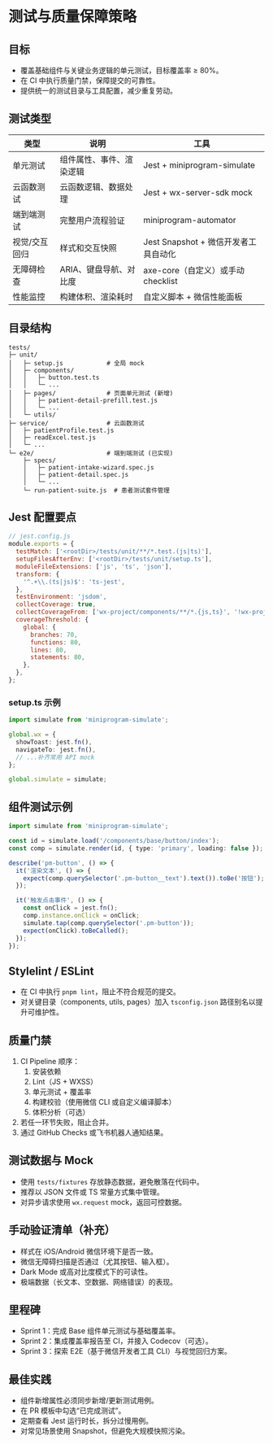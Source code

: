 ﻿# 测试与质量保障策略

## 目标

- 覆盖基础组件与关键业务逻辑的单元测试，目标覆盖率 ≥ 80%。
- 在 CI 中执行质量门禁，保障提交的可靠性。
- 提供统一的测试目录与工具配置，减少重复劳动。

## 测试类型

| 类型          | 说明                     | 工具                                 |
| ------------- | ------------------------ | ------------------------------------ |
| 单元测试      | 组件属性、事件、渲染逻辑 | Jest + miniprogram-simulate          |
| 云函数测试    | 云函数逻辑、数据处理     | Jest + wx-server-sdk mock            |
| 端到端测试    | 完整用户流程验证         | miniprogram-automator                |
| 视觉/交互回归 | 样式和交互快照           | Jest Snapshot + 微信开发者工具自动化 |
| 无障碍检查    | ARIA、键盘导航、对比度   | axe-core（自定义）或手动 checklist   |
| 性能监控      | 构建体积、渲染耗时       | 自定义脚本 + 微信性能面板            |

## 目录结构

```
tests/
├─ unit/
│   ├─ setup.js            # 全局 mock
│   ├─ components/
│   │   ├─ button.test.ts
│   │   └─ ...
│   ├─ pages/              # 页面单元测试 (新增)
│   │   ├─ patient-detail-prefill.test.js
│   │   └─ ...
│   └─ utils/
├─ service/                # 云函数测试
│   ├─ patientProfile.test.js
│   ├─ readExcel.test.js
│   └─ ...
└─ e2e/                    # 端到端测试 (已实现)
    ├─ specs/
    │   ├─ patient-intake-wizard.spec.js
    │   ├─ patient-detail.spec.js
    │   └─ ...
    └─ run-patient-suite.js  # 患者测试套件管理
```

## Jest 配置要点

```js
// jest.config.js
module.exports = {
  testMatch: ['<rootDir>/tests/unit/**/*.test.(js|ts)'],
  setupFilesAfterEnv: ['<rootDir>/tests/unit/setup.ts'],
  moduleFileExtensions: ['js', 'ts', 'json'],
  transform: {
    '^.+\\.(ts|js)$': 'ts-jest',
  },
  testEnvironment: 'jsdom',
  collectCoverage: true,
  collectCoverageFrom: ['wx-project/components/**/*.{js,ts}', '!wx-project/**/index.{js,ts}'],
  coverageThreshold: {
    global: {
      branches: 70,
      functions: 80,
      lines: 80,
      statements: 80,
    },
  },
};
```

### setup.ts 示例

```ts
import simulate from 'miniprogram-simulate';

global.wx = {
  showToast: jest.fn(),
  navigateTo: jest.fn(),
  // ...补齐常用 API mock
};

global.simulate = simulate;
```

## 组件测试示例

```ts
import simulate from 'miniprogram-simulate';

const id = simulate.load('/components/base/button/index');
const comp = simulate.render(id, { type: 'primary', loading: false });

describe('pm-button', () => {
  it('渲染文本', () => {
    expect(comp.querySelector('.pm-button__text').text()).toBe('按钮');
  });

  it('触发点击事件', () => {
    const onClick = jest.fn();
    comp.instance.onClick = onClick;
    simulate.tap(comp.querySelector('.pm-button'));
    expect(onClick).toBeCalled();
  });
});
```

## Stylelint / ESLint

- 在 CI 中执行 `pnpm lint`，阻止不符合规范的提交。
- 对关键目录（components, utils, pages）加入 `tsconfig.json` 路径别名以提升可维护性。

## 质量门禁

1. CI Pipeline 顺序：
   1. 安装依赖
   2. Lint（JS + WXSS）
   3. 单元测试 + 覆盖率
   4. 构建校验（使用微信 CLI 或自定义编译脚本）
   5. 体积分析（可选）
2. 若任一环节失败，阻止合并。
3. 通过 GitHub Checks 或飞书机器人通知结果。

## 测试数据与 Mock

- 使用 `tests/fixtures` 存放静态数据，避免散落在代码中。
- 推荐以 JSON 文件或 TS 常量方式集中管理。
- 对异步请求使用 `wx.request` mock，返回可控数据。

## 手动验证清单（补充）

- 样式在 iOS/Android 微信环境下是否一致。
- 微信无障碍扫描是否通过（尤其按钮、输入框）。
- Dark Mode 或高对比度模式下的可读性。
- 极端数据（长文本、空数据、网络错误）的表现。

## 里程碑

- Sprint 1：完成 Base 组件单元测试与基础覆盖率。
- Sprint 2：集成覆盖率报告至 CI，并接入 Codecov（可选）。
- Sprint 3：探索 E2E（基于微信开发者工具 CLI）与视觉回归方案。

## 最佳实践

- 组件新增属性必须同步新增/更新测试用例。
- 在 PR 模板中勾选“已完成测试”。
- 定期查看 Jest 运行时长，拆分过慢用例。
- 对常见场景使用 Snapshot，但避免大规模快照污染。

